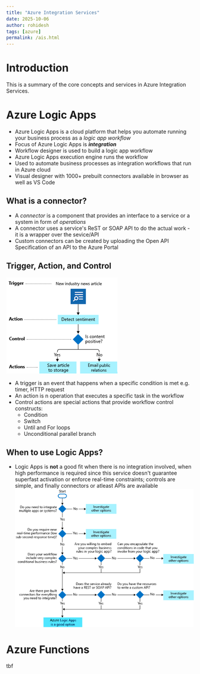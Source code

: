 ```yaml
---
title: "Azure Integration Services"
date: 2025-10-06
author: rohidesh
tags: [azure]
permalink: /ais.html
---
```

# Introduction
This is a summary of the core concepts and services in Azure Integration Services.
# Azure Logic Apps
- Azure Logic Apps is a cloud platform that helps you automate running your business process as a *logic app workflow*
- Focus of Azure Logic Apps is ***integration***
- Workflow designer is used to build a logic app workflow
- Azure Logic Apps execution engine runs the workflow
- Used to automate business processes as integration workflows that run in Azure cloud
- Visual designer with 1000+ prebuilt connectors available in browser as well as VS Code
## What is a connector?
- A *connector* is a component that provides an interface to a service or a system in form of *operations*
- A connector uses a service's ReST or SOAP API to do the actual work - it is a wrapper over the sevice/API
- Custom connectors can be created by uploading the Open API Specification of an API to the Azure Portal
## Trigger, Action, and Control
![overview](image.png)
- A trigger is an event that happens when a specific condition is met e.g. timer, HTTP request
- An action is n operation that executes a specific task in the workflow
- Control actions are special actions that provide workflow control constructs:
    - Condition
    - Switch
    - Until and For loops
    - Unconditional parallel branch
## When to use Logic Apps?
- Logic Apps is **not** a good fit when there is no integration involved, when high performance is required since this service doesn't guarantee superfast activation or enforce real-time constraints; controls are simple, and finally connectors or atleast APIs are available
![Logic Apps usage decision flow](image-1.png)
# Azure Functions
tbf
